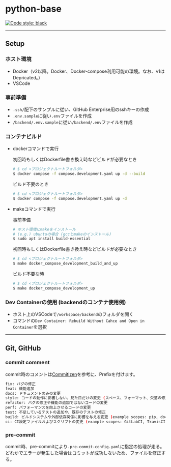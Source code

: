 # python-base

[![Code style: black](https://img.shields.io/badge/code%20style-black-000000.svg)](https://github.com/psf/black)

***

## Setup

### ホスト環境

- Docker（v2以降。Docker、Docker-compose利用可能の環境。なお、v1はDepricated。）
- VSCode

### 事前準備

- `.ssh/`配下のサンプルに従い、GitHub Enterprise用のsshキーの作成
- `.env.sample`に従い`.env`ファイルを作成
- `/backend/.env.sample`に従い`/backend/.env`ファイルを作成

### コンテナビルド

- dockerコマンドで実行

    初回時もしくはDockerfile書き換え時などビルドが必要なとき

    ```sh
    # $ cd <プロジェクトルートフォルダ>
    $ docker compose -f compose.development.yaml up -d --build
    ```

    ビルド不要のとき

    ```sh
    # $ cd <プロジェクトルートフォルダ>
    $ docker compose -f compose.development.yaml up -d
    ```

- makeコマンドで実行

    事前準備

    ```sh
    # ホスト環境にmakeをインストール
    # (e.g.) ubuntuの場合 (gccとmakeのインストール)
    $ sudo apt install build-essential
    ```

    初回時もしくはDockerfile書き換え時などビルドが必要なとき

    ```sh
    # $ cd <プロジェクトルートフォルダ>
    $ make docker_compose_development_build_and_up
    ```

    ビルド不要な時

    ```sh
    # $ cd <プロジェクトルートフォルダ>
    $ make docker_compose_development_up
    ```

### Dev Containerの使用 (backendのコンテナ使用例)

- ホスト上のVSCodeで`/workspace/backend`のフォルダを開く
- コマンドの`Dev Container: Rebuild Without Cahce and Open in Container`を選択

***

## Git, GitHub

### commit comment

commit時のコメントは[Commitizen](https://commitizen-tools.github.io/commitizen/)を参考に、Prefixを付けます。

  ```sh
  fix: バグの修正
  feat: 機能追加
  docs: ドキュメントのみの変更
  style: コードの動作に影響しない、見た目だけの変更 (スペース、フォーマット、欠落の修正、セミコロンなど)
  refactor: バグの修正や機能の追加ではないコードの変更
  perf: パフォーマンスを向上させるコードの変更
  test: 不足しているテストの追加や、既存のテストの修正
  build: ビルドシステムや外部依存関係に影響を与える変更 (example scopes: pip, docker, npm)
  ci: CI設定ファイルおよびスクリプトの変更 (example scopes: GitLabCI, TravisCI)
  ```

### pre-commit

commit時、pre-commitにより`.pre-commit-config.yaml`に指定の処理が走る。  
どれかでエラーが発生した場合はコミットが成功しないため、ファイルを修正する。
